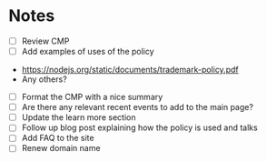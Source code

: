 # Notes

 - [ ] Review CMP
 - [ ] Add examples of uses of the policy
  - https://nodejs.org/static/documents/trademark-policy.pdf
  - Any others?
 - [ ] Format the CMP with a nice summary
 - [ ] Are there any relevant recent events to add to the main page?
 - [ ] Update the learn more section
 - [ ] Follow up blog post explaining how the policy is used and talks
 - [ ] Add FAQ to the site
 - [ ] Renew domain name
